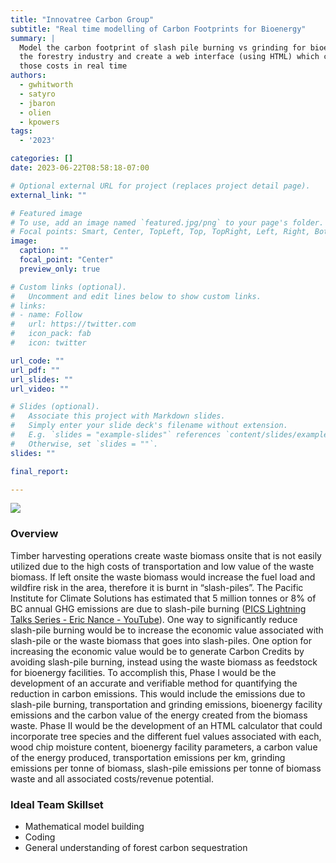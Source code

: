 ```yaml
---
title: "Innovatree Carbon Group"
subtitle: "Real time modelling of Carbon Footprints for Bioenergy"
summary: |
  Model the carbon footprint of slash pile burning vs grinding for bioenergy in
  the forestry industry and create a web interface (using HTML) which can report
  those costs in real time
authors:
  - gwhitworth
  - satyro
  - jbaron
  - olien
  - kpowers
tags:
  - '2023'

categories: []
date: 2023-06-22T08:58:18-07:00

# Optional external URL for project (replaces project detail page).
external_link: ""

# Featured image
# To use, add an image named `featured.jpg/png` to your page's folder.
# Focal points: Smart, Center, TopLeft, Top, TopRight, Left, Right, BottomLeft, Bottom, BottomRight.
image:
  caption: ""
  focal_point: "Center"
  preview_only: true

# Custom links (optional).
#   Uncomment and edit lines below to show custom links.
# links:
# - name: Follow
#   url: https://twitter.com
#   icon_pack: fab
#   icon: twitter

url_code: ""
url_pdf: ""
url_slides: ""
url_video: ""

# Slides (optional).
#   Associate this project with Markdown slides.
#   Simply enter your slide deck's filename without extension.
#   E.g. `slides = "example-slides"` references `content/slides/example-slides.md`.
#   Otherwise, set `slides = ""`.
slides: ""

final_report:

---
```

![](InnovatreeLogo.png)

### Overview
Timber harvesting operations create waste biomass onsite that is not easily
utilized due to the high costs of transportation and low value of the waste
biomass. If left onsite the waste biomass would increase the fuel load and
wildfire risk in the area, therefore it is burnt in “slash-piles”. The Pacific
Institute for Climate Solutions has estimated that 5 million tonnes or 8% of BC
annual GHG emissions are due to slash-pile burning ([PICS Lightning Talks Series - Eric Nance - YouTube](https://www.youtube.com/watch?v=dcH07D0YNZw&t=99s)). One
way to significantly reduce slash-pile burning would be to increase the
economic value associated with slash-pile or the waste biomass that goes into
slash-piles. One option for increasing the economic value would be to generate
Carbon Credits by avoiding slash-pile burning, instead using the waste biomass
as feedstock for bioenergy facilities. To accomplish this, Phase I would be
the development of an accurate and verifiable method for quantifying the
reduction in carbon emissions. This would include the emissions due to
slash-pile burning, transportation and grinding emissions, bioenergy facility
emissions and the carbon value of the energy created from the biomass waste.
Phase II would be the development of an HTML calculator that could incorporate
tree species and the different fuel values associated with each, wood chip
moisture content, bioenergy facility parameters, a carbon value of the energy
produced, transportation emissions per km, grinding emissions per tonne of
biomass, slash-pile emissions per tonne of biomass waste and all associated
costs/revenue potential.


### Ideal Team Skillset
* Mathematical model building
* Coding
* General understanding of forest carbon sequestration

